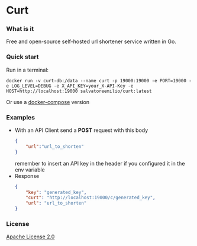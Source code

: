 # Curt

### What is it

Free and open-source self-hosted url shortener service written in Go.

### Quick start

Run in a terminal:

```docker
docker run -v curt-db:/data --name curt -p 19000:19000 -e PORT=19000 -e LOG_LEVEL=DEBUG -e X_API_KEY=your_X-API-Key -e HOST=http://localhost:19000 salvatoreemilio/curt:latest
```

Or use a [docker-compose](./examples/compose.yaml) version

### Examples

- With an API Client send a **POST** request with this body
  ```JSON
  {
      "url":"url_to_shorten"
  }
  ```
  remember to insert an API key in the header if you configured it in the env variable
- Response
  ```JSON
  {
      "key": "generated_key",
      "curt": "http://localhost:19000/c/generated_key",
      "url": "url_to_shorten"
  }
  ```

### License

[Apache License 2.0](https://raw.githubusercontent.com/salvatore-081/curt/main/LICENSE)
